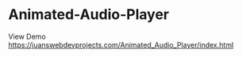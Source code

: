 # Animated-Audio-Player

View Demo https://juanswebdevprojects.com/Animated_Audio_Player/index.html
